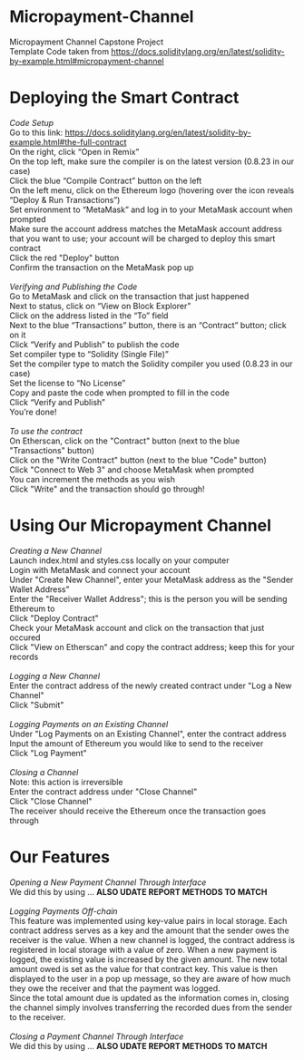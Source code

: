 # Micropayment-Channel
Micropayment Channel Capstone Project <br>
Template Code taken from https://docs.soliditylang.org/en/latest/solidity-by-example.html#micropayment-channel

# Deploying the Smart Contract
*Code Setup* <br>
Go to this link: https://docs.soliditylang.org/en/latest/solidity-by-example.html#the-full-contract <br>
On the right, click “Open in Remix” <br>
On the top left, make sure the compiler is on the latest version (0.8.23 in our case) <br>
Click the blue “Compile Contract” button on the left <br>
On the left menu, click on the Ethereum logo (hovering over the icon reveals “Deploy & Run Transactions”) <br>
Set environment to “MetaMask” and log in to your MetaMask account when prompted <br>
Make sure the account address matches the MetaMask account address that you want to use; your account will be charged to deploy this smart contract <br>
Click the red "Deploy" button <br>
Confirm the transaction on the MetaMask pop up <br>
<br>
*Verifying and Publishing the Code* <br>
Go to MetaMask and click on the transaction that just happened <br>
Next to status, click on “View on Block Explorer” <br>
Click on the address listed in the “To” field <br>
Next to the blue “Transactions” button, there is an “Contract” button; click on it <br>
Click “Verify and Publish” to publish the code <br>
Set compiler type to “Solidity (Single File)” <br>
Set the compiler type to match the Solidity compiler you used (0.8.23 in our case) <br>
Set the license to “No License” <br>
Copy and paste the code when prompted to fill in the code <br>
Click “Verify and Publish” <br>
You’re done! <br>
<br>
*To use the contract* <br>
On Etherscan, click on the "Contract" button (next to the blue "Transactions" button) <br>
Click on the "Write Contract" button (next to the blue "Code" button) <br>
Click "Connect to Web 3" and choose MetaMask when prompted <br>
You can increment the methods as you wish <br>
Click "Write" and the transaction should go through!

# Using Our Micropayment Channel
*Creating a New Channel* <br>
Launch index.html and styles.css locally on your computer <br>
Login with MetaMask and connect your account <br>
Under "Create New Channel", enter your MetaMask address as the "Sender Wallet Address" <br>
Enter the "Receiver Wallet Address"; this is the person you will be sending Ethereum to <br>
Click "Deploy Contract" <br>
Check your MetaMask account and click on the transaction that just occured <br>
Click "View on Etherscan" and copy the contract address; keep this for your records <br>
<br>
*Logging a New Channel*<br>
Enter the contract address of the newly created contract under "Log a New Channel" <br>
Click "Submit"<br>
<br>
*Logging Payments on an Existing Channel* <br>
Under "Log Payments on an Existing Channel", enter the contract address <br>
Input the amount of Ethereum you would like to send to the receiver <br>
Click "Log Payment" <br>
<br>
*Closing a Channel*<br>
Note: this action is irreversible <br>
Enter the contract address under "Close Channel" <br>
Click "Close Channel" <br>
The receiver should receive the Ethereum once the transaction goes through <br>

# Our Features
*Opening a New Payment Channel Through Interface* <br>
We did this by using ... **ALSO UDATE REPORT METHODS TO MATCH**
<br>
<br>
*Logging Payments Off-chain* <br>
This feature was implemented using key-value pairs in local storage. Each contract address serves as a key and the amount that the sender owes the receiver is the value. When a new channel is logged, the contract address is registered in local storage with a value of zero. When a new payment is logged, the existing value is increased by the given amount. The new total amount owed is set as the value for that contract key. This value is then displayed to the user in a pop up message, so they are aware of how much they owe the receiver and that the payment was logged. <br>
Since the total amount due is updated as the information comes in, closing the channel simply involves transferring the recorded dues from the sender to the receiver.   
<br>
*Closing a Payment Channel Through Interface* <br>
We did this by using ... **ALSO UDATE REPORT METHODS TO MATCH**
<br>
